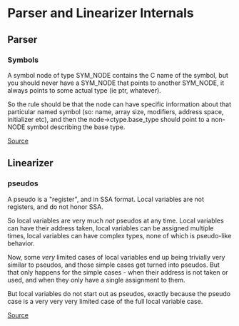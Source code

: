 # Parser and Linearizer Internals

## Parser

### Symbols

A symbol node of type SYM_NODE contains the C name of the symbol, but you should never have a SYM_NODE that points
to another SYM_NODE, it always points to some actual type (ie ptr, whatever).

So the rule should be that the node can have specific information about that particular named symbol (so: name, array size, modifiers,
address space, initializer etc), and then the node->ctype.base_type should point to a non-NODE symbol describing the base type.

[Source](http://marc.info/?l=linux-sparse&m=149080567024897&w=3)

## Linearizer

### pseudos

A pseudo is a "register", and in SSA format. Local variables are not
registers, and do not honor SSA.

So local variables are very much *not* pseudos at any time. Local
variables can have their address taken, local variables can be
assigned multiple times, local variables can have complex types, none
of which is pseudo-like behavior.

Now, some *very* limited cases of local variables end up being
trivially very similar to pseudos, and those simple cases get turned
into pseudos. But that only happens for the simple cases - when their
address is not taken or used, and when they only have a single
assignment to them.

But local variables do not start out as pseudos, exactly because the
pseudo case is a very very very limited case of the full local
variable case.

[Source](http://marc.info/?l=linux-sparse&m=149073824506042&w=3)
